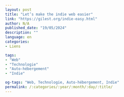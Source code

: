 ```yaml
---
layout: post
title: "Let’s make the indie web easier"
link: "https://gilest.org/indie-easy.html"
author: N/A
published_date: "19/05/2024"
description: ""
language: en
categories:
- Liens

tags:
- "Web"
- "Technologie"
- "Auto-hébergement"
- "Indie"

og-tags: "Web, Technologie, Auto-hébergement, Indie"
permalink: /:categories/:year/:month/:day/:title/
---
```

